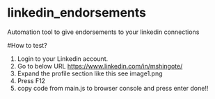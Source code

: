 # linkedin_endorsements
Automation tool to give endorsements to your linkedin connections


#How to test?
1. Login to your Linkedin account.
2. Go to below URL
    https://www.linkedin.com/in/mshingote/
3. Expand the profile section like this
    see image1.png
4. Press F12
5. copy code from main.js to browser console and press enter
done!!
